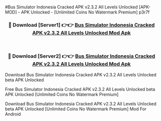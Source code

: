 #Bus Simulator Indonesia Cracked APK v2.3.2 All Levels Unlocked [APK-MOD] - APK Unlocked - [Unlimited Coins No Watermark Premium] p3r7f



<div align="center">

<h3>🔴 Download [Server1] 👉👉 <a href="https://momento.my/?title=Bus_Simulator_Indonesia_Cracked_APK_v2.3.2_All_Levels_Unlocked">Bus Simulator Indonesia Cracked APK v2.3.2 All Levels Unlocked Mod Apk</a></h3><br>

<h3>🔴 Download [Server2] 👉👉 <a href="https://momento.my/?title=Bus_Simulator_Indonesia_Cracked_APK_v2.3.2_All_Levels_Unlocked">Bus Simulator Indonesia Cracked APK v2.3.2 All Levels Unlocked Mod Apk</a></h3>
</div>



Download Bus Simulator Indonesia Cracked APK v2.3.2 All Levels Unlocked beta APK Unlocked

Free Bus Simulator Indonesia Cracked APK v2.3.2 All Levels Unlocked beta APK Unlocked [Unlimited Coins No Watermark Premium]

Download Bus Simulator Indonesia Cracked APK v2.3.2 All Levels Unlocked beta APK Unlocked [Unlimited Coins No Watermark Premium] Mod For Android
